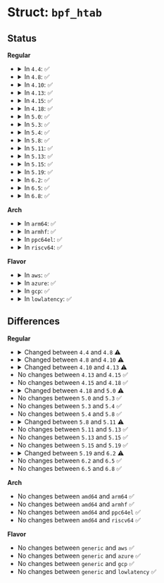 # Struct: <code>bpf_htab</code>

## Status
<b>Regular</b>
<ul>
<li>
<details>
<summary>In <code>4.4</code>: ✅</summary>

```c
struct bpf_htab {
    struct bpf_map map;
    struct hlist_head *buckets;
    raw_spinlock_t lock;
    u32 count;
    u32 n_buckets;
    u32 elem_size;
};
```
</details>
</li>
<li>
<details>
<summary>In <code>4.8</code>: ✅</summary>

```c
struct bpf_htab {
    struct bpf_map map;
    struct bucket *buckets;
    void *elems;
    struct pcpu_freelist freelist;
    void *extra_elems;
    atomic_t count;
    u32 n_buckets;
    u32 elem_size;
};
```
</details>
</li>
<li>
<details>
<summary>In <code>4.10</code>: ✅</summary>

```c
struct bpf_htab {
    struct bpf_map map;
    struct bucket *buckets;
    void *elems;
    struct pcpu_freelist freelist;
    struct bpf_lru lru;
    void *extra_elems;
    atomic_t count;
    u32 n_buckets;
    u32 elem_size;
};
```
</details>
</li>
<li>
<details>
<summary>In <code>4.13</code>: ✅</summary>

```c
struct bpf_htab {
    struct bpf_map map;
    struct bucket *buckets;
    void *elems;
    struct pcpu_freelist freelist;
    struct bpf_lru lru;
    struct htab_elem **extra_elems;
    atomic_t count;
    u32 n_buckets;
    u32 elem_size;
};
```
</details>
</li>
<li>
<details>
<summary>In <code>4.15</code>: ✅</summary>

```c
struct bpf_htab {
    struct bpf_map map;
    struct bucket *buckets;
    void *elems;
    struct pcpu_freelist freelist;
    struct bpf_lru lru;
    struct htab_elem **extra_elems;
    atomic_t count;
    u32 n_buckets;
    u32 elem_size;
};
```
</details>
</li>
<li>
<details>
<summary>In <code>4.18</code>: ✅</summary>

```c
struct bpf_htab {
    struct bpf_map map;
    struct bucket *buckets;
    void *elems;
    struct pcpu_freelist freelist;
    struct bpf_lru lru;
    struct htab_elem **extra_elems;
    atomic_t count;
    u32 n_buckets;
    u32 elem_size;
};
```
</details>
</li>
<li>
<details>
<summary>In <code>5.0</code>: ✅</summary>

```c
struct bpf_htab {
    struct bpf_map map;
    struct bucket *buckets;
    void *elems;
    struct pcpu_freelist freelist;
    struct bpf_lru lru;
    struct htab_elem **extra_elems;
    atomic_t count;
    u32 n_buckets;
    u32 elem_size;
    u32 hashrnd;
};
```
</details>
</li>
<li>
<details>
<summary>In <code>5.3</code>: ✅</summary>

```c
struct bpf_htab {
    struct bpf_map map;
    struct bucket *buckets;
    void *elems;
    struct pcpu_freelist freelist;
    struct bpf_lru lru;
    struct htab_elem **extra_elems;
    atomic_t count;
    u32 n_buckets;
    u32 elem_size;
    u32 hashrnd;
};
```
</details>
</li>
<li>
<details>
<summary>In <code>5.4</code>: ✅</summary>

```c
struct bpf_htab {
    struct bpf_map map;
    struct bucket *buckets;
    void *elems;
    struct pcpu_freelist freelist;
    struct bpf_lru lru;
    struct htab_elem **extra_elems;
    atomic_t count;
    u32 n_buckets;
    u32 elem_size;
    u32 hashrnd;
};
```
</details>
</li>
<li>
<details>
<summary>In <code>5.8</code>: ✅</summary>

```c
struct bpf_htab {
    struct bpf_map map;
    struct bucket *buckets;
    void *elems;
    struct pcpu_freelist freelist;
    struct bpf_lru lru;
    struct htab_elem **extra_elems;
    atomic_t count;
    u32 n_buckets;
    u32 elem_size;
    u32 hashrnd;
};
```
</details>
</li>
<li>
<details>
<summary>In <code>5.11</code>: ✅</summary>

```c
struct bpf_htab {
    struct bpf_map map;
    struct bucket *buckets;
    void *elems;
    struct pcpu_freelist freelist;
    struct bpf_lru lru;
    struct htab_elem **extra_elems;
    atomic_t count;
    u32 n_buckets;
    u32 elem_size;
    u32 hashrnd;
    struct lock_class_key lockdep_key;
    int * map_locked[8];
};
```
</details>
</li>
<li>
<details>
<summary>In <code>5.13</code>: ✅</summary>

```c
struct bpf_htab {
    struct bpf_map map;
    struct bucket *buckets;
    void *elems;
    struct pcpu_freelist freelist;
    struct bpf_lru lru;
    struct htab_elem **extra_elems;
    atomic_t count;
    u32 n_buckets;
    u32 elem_size;
    u32 hashrnd;
    struct lock_class_key lockdep_key;
    int * map_locked[8];
};
```
</details>
</li>
<li>
<details>
<summary>In <code>5.15</code>: ✅</summary>

```c
struct bpf_htab {
    struct bpf_map map;
    struct bucket *buckets;
    void *elems;
    struct pcpu_freelist freelist;
    struct bpf_lru lru;
    struct htab_elem **extra_elems;
    atomic_t count;
    u32 n_buckets;
    u32 elem_size;
    u32 hashrnd;
    struct lock_class_key lockdep_key;
    int * map_locked[8];
};
```
</details>
</li>
<li>
<details>
<summary>In <code>5.19</code>: ✅</summary>

```c
struct bpf_htab {
    struct bpf_map map;
    struct bucket *buckets;
    void *elems;
    struct pcpu_freelist freelist;
    struct bpf_lru lru;
    struct htab_elem **extra_elems;
    atomic_t count;
    u32 n_buckets;
    u32 elem_size;
    u32 hashrnd;
    struct lock_class_key lockdep_key;
    int * map_locked[8];
};
```
</details>
</li>
<li>
<details>
<summary>In <code>6.2</code>: ✅</summary>

```c
struct bpf_htab {
    struct bpf_map map;
    struct bpf_mem_alloc ma;
    struct bpf_mem_alloc pcpu_ma;
    struct bucket *buckets;
    void *elems;
    struct pcpu_freelist freelist;
    struct bpf_lru lru;
    struct htab_elem **extra_elems;
    struct percpu_counter pcount;
    atomic_t count;
    bool use_percpu_counter;
    u32 n_buckets;
    u32 elem_size;
    u32 hashrnd;
    struct lock_class_key lockdep_key;
    int * map_locked[8];
};
```
</details>
</li>
<li>
<details>
<summary>In <code>6.5</code>: ✅</summary>

```c
struct bpf_htab {
    struct bpf_map map;
    struct bpf_mem_alloc ma;
    struct bpf_mem_alloc pcpu_ma;
    struct bucket *buckets;
    void *elems;
    struct pcpu_freelist freelist;
    struct bpf_lru lru;
    struct htab_elem **extra_elems;
    struct percpu_counter pcount;
    atomic_t count;
    bool use_percpu_counter;
    u32 n_buckets;
    u32 elem_size;
    u32 hashrnd;
    struct lock_class_key lockdep_key;
    int * map_locked[8];
};
```
</details>
</li>
<li>
<details>
<summary>In <code>6.8</code>: ✅</summary>

```c
struct bpf_htab {
    struct bpf_map map;
    struct bpf_mem_alloc ma;
    struct bpf_mem_alloc pcpu_ma;
    struct bucket *buckets;
    void *elems;
    struct pcpu_freelist freelist;
    struct bpf_lru lru;
    struct htab_elem **extra_elems;
    struct percpu_counter pcount;
    atomic_t count;
    bool use_percpu_counter;
    u32 n_buckets;
    u32 elem_size;
    u32 hashrnd;
    struct lock_class_key lockdep_key;
    int * map_locked[8];
};
```
</details>
</li>
</ul>
<b>Arch</b>
<ul>
<li>
<details>
<summary>In <code>arm64</code>: ✅</summary>

```c
struct bpf_htab {
    struct bpf_map map;
    struct bucket *buckets;
    void *elems;
    struct pcpu_freelist freelist;
    struct bpf_lru lru;
    struct htab_elem **extra_elems;
    atomic_t count;
    u32 n_buckets;
    u32 elem_size;
    u32 hashrnd;
};
```
</details>
</li>
<li>
<details>
<summary>In <code>armhf</code>: ✅</summary>

```c
struct bpf_htab {
    struct bpf_map map;
    struct bucket *buckets;
    void *elems;
    struct pcpu_freelist freelist;
    struct bpf_lru lru;
    struct htab_elem **extra_elems;
    atomic_t count;
    u32 n_buckets;
    u32 elem_size;
    u32 hashrnd;
};
```
</details>
</li>
<li>
<details>
<summary>In <code>ppc64el</code>: ✅</summary>

```c
struct bpf_htab {
    struct bpf_map map;
    struct bucket *buckets;
    void *elems;
    struct pcpu_freelist freelist;
    struct bpf_lru lru;
    struct htab_elem **extra_elems;
    atomic_t count;
    u32 n_buckets;
    u32 elem_size;
    u32 hashrnd;
};
```
</details>
</li>
<li>
<details>
<summary>In <code>riscv64</code>: ✅</summary>

```c
struct bpf_htab {
    struct bpf_map map;
    struct bucket *buckets;
    void *elems;
    struct pcpu_freelist freelist;
    struct bpf_lru lru;
    struct htab_elem **extra_elems;
    atomic_t count;
    u32 n_buckets;
    u32 elem_size;
    u32 hashrnd;
};
```
</details>
</li>
</ul>
<b>Flavor</b>
<ul>
<li>
<details>
<summary>In <code>aws</code>: ✅</summary>

```c
struct bpf_htab {
    struct bpf_map map;
    struct bucket *buckets;
    void *elems;
    struct pcpu_freelist freelist;
    struct bpf_lru lru;
    struct htab_elem **extra_elems;
    atomic_t count;
    u32 n_buckets;
    u32 elem_size;
    u32 hashrnd;
};
```
</details>
</li>
<li>
<details>
<summary>In <code>azure</code>: ✅</summary>

```c
struct bpf_htab {
    struct bpf_map map;
    struct bucket *buckets;
    void *elems;
    struct pcpu_freelist freelist;
    struct bpf_lru lru;
    struct htab_elem **extra_elems;
    atomic_t count;
    u32 n_buckets;
    u32 elem_size;
    u32 hashrnd;
};
```
</details>
</li>
<li>
<details>
<summary>In <code>gcp</code>: ✅</summary>

```c
struct bpf_htab {
    struct bpf_map map;
    struct bucket *buckets;
    void *elems;
    struct pcpu_freelist freelist;
    struct bpf_lru lru;
    struct htab_elem **extra_elems;
    atomic_t count;
    u32 n_buckets;
    u32 elem_size;
    u32 hashrnd;
};
```
</details>
</li>
<li>
<details>
<summary>In <code>lowlatency</code>: ✅</summary>

```c
struct bpf_htab {
    struct bpf_map map;
    struct bucket *buckets;
    void *elems;
    struct pcpu_freelist freelist;
    struct bpf_lru lru;
    struct htab_elem **extra_elems;
    atomic_t count;
    u32 n_buckets;
    u32 elem_size;
    u32 hashrnd;
};
```
</details>
</li>
</ul>

## Differences
<b>Regular</b>
<ul>
<li>
<details>
<summary>Changed between <code>4.4</code> and <code>4.8</code> ⚠️</summary>
<ul>
<li>
<b>Field added. </b>
<code>void *elems</code>
</li>
<li>
<b>Field added. </b>
<code>struct pcpu_freelist freelist</code>
</li>
<li>
<b>Field added. </b>
<code>void *extra_elems</code>
</li>
<li>
<b>Field removed. </b>
<code>raw_spinlock_t lock</code>
</li>
<li>
<b>Field type changed. </b>
<code>struct hlist_head *buckets</code> ➡️ <code>struct bucket *buckets</code>
</li>
<li>
<b>Field type changed. </b>
<code>u32 count</code> ➡️ <code>atomic_t count</code>
</li>
</ul>
</details>
</li>
<li>
<details>
<summary>Changed between <code>4.8</code> and <code>4.10</code> ⚠️</summary>
<ul>
<li>
<b>Field added. </b>
<code>struct bpf_lru lru</code>
</li>
</ul>
</details>
</li>
<li>
<details>
<summary>Changed between <code>4.10</code> and <code>4.13</code> ⚠️</summary>
<ul>
<li>
<b>Field type changed. </b>
<code>void *extra_elems</code> ➡️ <code>struct htab_elem **extra_elems</code>
</li>
</ul>
</details>
</li>
<li>
No changes between <code>4.13</code> and <code>4.15</code> ✅
</li>
<li>
No changes between <code>4.15</code> and <code>4.18</code> ✅
</li>
<li>
<details>
<summary>Changed between <code>4.18</code> and <code>5.0</code> ⚠️</summary>
<ul>
<li>
<b>Field added. </b>
<code>u32 hashrnd</code>
</li>
</ul>
</details>
</li>
<li>
No changes between <code>5.0</code> and <code>5.3</code> ✅
</li>
<li>
No changes between <code>5.3</code> and <code>5.4</code> ✅
</li>
<li>
No changes between <code>5.4</code> and <code>5.8</code> ✅
</li>
<li>
<details>
<summary>Changed between <code>5.8</code> and <code>5.11</code> ⚠️</summary>
<ul>
<li>
<b>Field added. </b>
<code>struct lock_class_key lockdep_key</code>
</li>
<li>
<b>Field added. </b>
<code>int * map_locked[8]</code>
</li>
</ul>
</details>
</li>
<li>
No changes between <code>5.11</code> and <code>5.13</code> ✅
</li>
<li>
No changes between <code>5.13</code> and <code>5.15</code> ✅
</li>
<li>
No changes between <code>5.15</code> and <code>5.19</code> ✅
</li>
<li>
<details>
<summary>Changed between <code>5.19</code> and <code>6.2</code> ⚠️</summary>
<ul>
<li>
<b>Field added. </b>
<code>struct bpf_mem_alloc ma</code>
</li>
<li>
<b>Field added. </b>
<code>struct bpf_mem_alloc pcpu_ma</code>
</li>
<li>
<b>Field added. </b>
<code>struct percpu_counter pcount</code>
</li>
<li>
<b>Field added. </b>
<code>bool use_percpu_counter</code>
</li>
</ul>
</details>
</li>
<li>
No changes between <code>6.2</code> and <code>6.5</code> ✅
</li>
<li>
No changes between <code>6.5</code> and <code>6.8</code> ✅
</li>
</ul>
<b>Arch</b>
<ul>
<li>
No changes between <code>amd64</code> and <code>arm64</code> ✅
</li>
<li>
No changes between <code>amd64</code> and <code>armhf</code> ✅
</li>
<li>
No changes between <code>amd64</code> and <code>ppc64el</code> ✅
</li>
<li>
No changes between <code>amd64</code> and <code>riscv64</code> ✅
</li>
</ul>
<b>Flavor</b>
<ul>
<li>
No changes between <code>generic</code> and <code>aws</code> ✅
</li>
<li>
No changes between <code>generic</code> and <code>azure</code> ✅
</li>
<li>
No changes between <code>generic</code> and <code>gcp</code> ✅
</li>
<li>
No changes between <code>generic</code> and <code>lowlatency</code> ✅
</li>
</ul>

